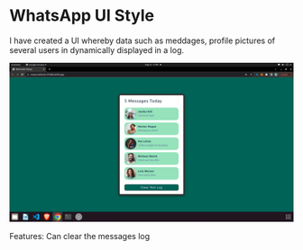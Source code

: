 # WhatsApp UI Style 

I have created a UI whereby data such as meddages, profile pictures of several users in dynamically displayed in a log.

![Alt Text](https://github.com/im3dabasia/WhatsApp-Chats-UI/blob/master/images/ezgif.com-gif-maker.gif)


Features:
Can clear the messages log
